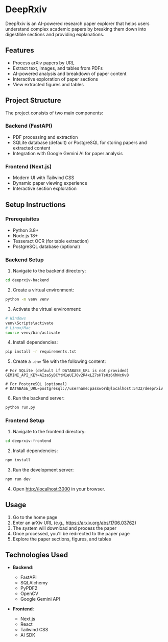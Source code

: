 # DeepRxiv

DeepRxiv is an AI-powered research paper explorer that helps users understand complex academic papers by breaking them down into digestible sections and providing explanations.

## Features

- Process arXiv papers by URL
- Extract text, images, and tables from PDFs
- AI-powered analysis and breakdown of paper content
- Interactive exploration of paper sections
- View extracted figures and tables

## Project Structure

The project consists of two main components:

### Backend (FastAPI)

- PDF processing and extraction
- SQLite database (default) or PostgreSQL for storing papers and extracted content
- Integration with Google Gemini AI for paper analysis

### Frontend (Next.js)

- Modern UI with Tailwind CSS
- Dynamic paper viewing experience
- Interactive section exploration

## Setup Instructions

### Prerequisites

- Python 3.8+
- Node.js 18+
- Tesseract OCR (for table extraction)
- PostgreSQL database (optional)

### Backend Setup

1. Navigate to the backend directory:
```bash
cd deeprxiv-backend
```

2. Create a virtual environment:
```bash
python -m venv venv
```

3. Activate the virtual environment:
```bash
# Windows
venv\Scripts\activate
# Linux/Mac
source venv/bin/activate
```

4. Install dependencies:
```bash
pip install -r requirements.txt
```

5. Create a `.env` file with the following content:
```
# For SQLite (default if DATABASE_URL is not provided)
GEMINI_API_KEY=AIzaSyBCYtM1eUIJ0v2R4xLZ7sHTsOz6KhNcKv8

# For PostgreSQL (optional)
# DATABASE_URL=postgresql://username:password@localhost:5432/deeprxiv
```

6. Run the backend server:
```bash
python run.py
```

### Frontend Setup

1. Navigate to the frontend directory:
```bash
cd deeprxiv-frontend
```

2. Install dependencies:
```bash
npm install
```

3. Run the development server:
```bash
npm run dev
```

4. Open [http://localhost:3000](http://localhost:3000) in your browser.

## Usage

1. Go to the home page
2. Enter an arXiv URL (e.g., https://arxiv.org/abs/1706.03762)
3. The system will download and process the paper
4. Once processed, you'll be redirected to the paper page
5. Explore the paper sections, figures, and tables

## Technologies Used

- **Backend**:
  - FastAPI
  - SQLAlchemy
  - PyPDF2
  - OpenCV
  - Google Gemini API

- **Frontend**:
  - Next.js
  - React
  - Tailwind CSS
  - AI SDK 